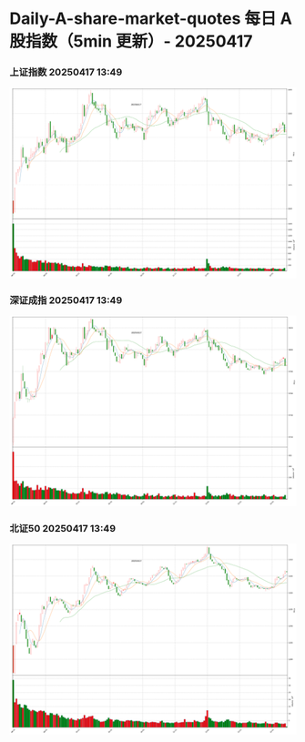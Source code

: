 
# Daily-A-share-market-quotes 每日 A 股指数（5min 更新）- 20250417

### 上证指数 20250417 13:49
![](./fig/2025/4/20250417-sh000001.png)

### 深证成指 20250417 13:49
![](./fig/2025/4/20250417-sz399001.png)

### 北证50 20250417 13:49
![](./fig/2025/4/20250417-bj899050.png)
